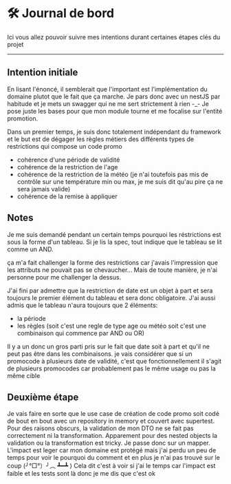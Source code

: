# 🛠️ Journal de bord

Ici vous allez pouvoir suivre mes intentions durant certaines étapes clés du projet

---

## Intention initiale

En lisant l'énoncé, il semblerait que l'important est l'implémentation du domaine plutot que le fait que ça marche.
Je pars donc avec un nestJS par habitude et je mets un swagger qui ne me sert strictement à rien -\_-
Je pose juste les bases pour que mon module tourne et me focalise sur l'entité promotion.

Dans un premier temps, je suis donc totalement indépendant du framework et le but est de dégager les règles métiers des différents types de restrictions qui compose un code promo

- cohérence d'une période de validité
- cohérence de la restriction de l'age
- cohérence de la restriction de la météo (je n'ai toutefois pas mis de contrôle sur une température min ou max, je me suis dit qu'au pire ça ne sera jamais valide)
- cohérence de la remise à appliquer

## Notes

Je me suis demandé pendant un certain temps pourquoi les réstrictions est sous la forme d'un tableau. Si je lis la spec, tout indique que le tableau se lit comme un AND.

ça m'a fait challenger la forme des restrictions car j'avais l'impression que les attributs ne pouvait pas se chevaucher... Mais de toute manière, je n'ai personne pour me challenger la dessus.

J'ai fini par admettre que la restriction de date est un objet à part et sera toujours le premier élément du tableau et sera donc obligatoire.
J'ai aussi admis que le tableau n'aura toujours que 2 éléments:

- la période
- les règles (soit c'est une regle de type age ou météo soit c'est une combinaison qui commence par AND ou OR)

Il y a un donc un gros parti pris sur le fait que date soit à part et qu'il ne peut pas être dans les combinaisons.
je vais considérer que si un promocode à plusieurs date de validité, c'est que fonctionnellement il s'agit de plusieurs promocodes car probablement pas le même usage ou pas la même cible

## Deuxième étape

Je vais faire en sorte que le use case de création de code promo soit codé de bout en bout avec un repository in memory et couvert avec supertest.
Pour des raisons obscurs, la validation de mon DTO ne se fait pas correctement ni la transformation. Apparement pour des nested objects la validation ou la transformation est tricky. Je passe donc sur un mapper.
L'impact est leger car mon domaine est protégé mais j'ai perdu un peu de temps pour voir le pourquoi du comment et en plus je n'ai pas trouvé sur le coup (╯°□°）╯︵ ┻━┻ )
Cela dit c'est à voir si j'ai le temps car l'impact est faible et les tests sont là donc je me dis que c'est ok

